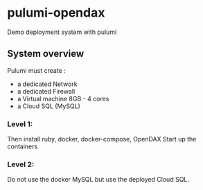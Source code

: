 # pulumi-opendax
Demo deployment system with pulumi

## System overview

Pulumi must create :
 * a dedicated Network
 * a dedicated Firewall
 * a Virtual machine 8GB - 4 cores
 * a Cloud SQL (MySQL)
 
### Level 1:

Then install ruby, docker, docker-compose, OpenDAX
Start up the containers

### Level 2:

Do not use the docker MySQL but use the deployed Cloud SQL.
